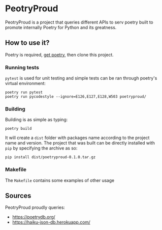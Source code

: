 # PeotryProud

PeotryProud is a project that queries different APIs to serv poetry built to promote internally Poetry for Python and its greatness.

## How to use it?

Poetry is required, [get poetry](https://python-poetry.org/), then clone this project.

### Running tests

`pytest` is used for unit testing and simple tests can be ran through poetry's virtual environment:

    poetry run pytest
    poetry run pycodestyle --ignore=E126,E127,E128,W503 poetryproud/

### Building

Building is as simple as typing:

    poetry build

It will create a `dist` folder with packages name according to the project name and version. The project that was built can be directly installed with `pip` by specifying the archive as so:

    pip install dist/poetryproud-0.1.0.tar.gz

### Makefile

The `Makefile` contains some examples of other usage

## Sources

PeotryProud proudly queries:

* https://poetrydb.org/
* https://haiku-json-db.herokuapp.com/
